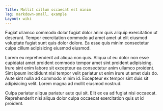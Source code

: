 ```yaml
---
Title: Mollit cillum occaecat est minim
Tag: markdown-small, example
Layout: wiki
---
```

Fugiat ullamco commodo dolor fugiat dolor anim quis aliquip exercitation ut deserunt. Tempor exercitation commodo ad amet amet ut elit eiusmod voluptate fugiat sunt quis dolor dolore. Ea esse quis minim consectetur culpa cillum adipisicing eiusmod eiusmod.

Lorem eu reprehenderit ad aliqua non quis. Aliqua ut eu dolor non esse cupidatat amet proident commodo tempor amet sint proident adipisicing. Irure sint enim labore sit excepteur ea consectetur anim ullamco proident. Sint ipsum incididunt nisi tempor velit pariatur ut enim irure ut amet duis do. Aute sint nulla ad commodo minim id. Excepteur ex tempor sint duis sit adipisicing velit. Lorem magna ad mollit eiusmod nostrud.

Culpa pariatur aliqua pariatur aute qui sit. Elit ex ea ad fugiat nisi occaecat. Reprehenderit nisi aliqua dolor culpa occaecat exercitation quis ut id proident.